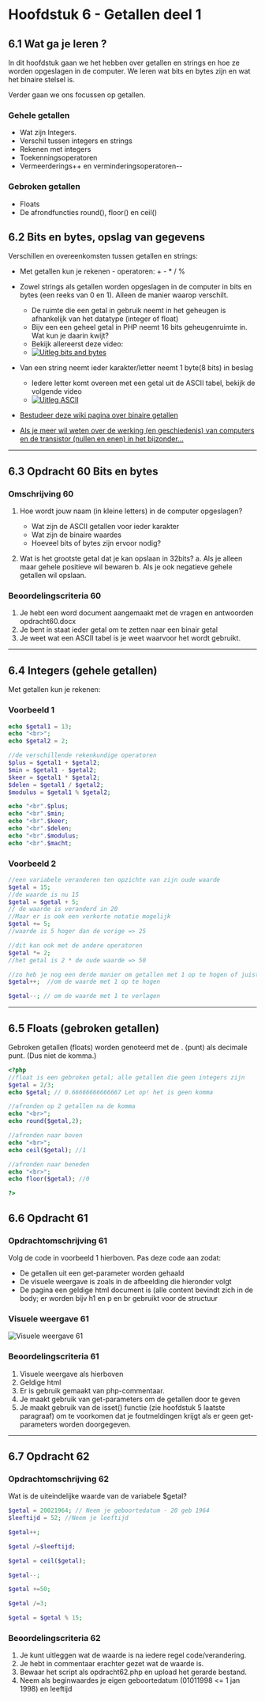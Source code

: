 # Hoofdstuk 6 - Getallen deel 1

## 6.1 Wat ga je leren ?

In dit hoofdstuk gaan we het hebben over getallen en strings en hoe ze worden opgeslagen in de computer. We leren wat bits en bytes zijn en wat het binaire stelsel is.

Verder gaan we ons focussen op getallen.
### Gehele getallen
- Wat zijn Integers.
- Verschil tussen integers en strings
- Rekenen met integers
- Toekenningsoperatoren
- Vermeerderings++ en verminderingsoperatoren--

### Gebroken getallen
- Floats
- De afrondfuncties round(), floor() en ceil() 

## 6.2 Bits en bytes, opslag van gegevens

Verschillen en overeenkomsten tussen getallen en strings:
- Met getallen kun je rekenen - operatoren: + - * / % 

- Zowel strings als getallen worden opgeslagen in de computer in bits en bytes (een reeks van 0 en 1). Alleen de manier waarop verschilt.
    - De ruimte die een getal in gebruik neemt in het geheugen is afhankelijk van het datatype (integer of float) 
    - Bijv een een geheel getal in PHP neemt 16 bits geheugenruimte in. Wat kun je daarin kwijt?
    - Bekijk allereerst deze video:
    - [![Uitleg bits and bytes](http://img.youtube.com/vi/EXYd9q2Ibn8/0.jpg)](http://www.youtube.com/watch?v=EXYd9q2Ibn8)
- Van een string neemt ieder karakter/letter neemt 1 byte(8 bits) in beslag
    - Iedere letter komt overeen met een getal uit de ASCII tabel, bekijk de volgende video
    - [![Uitleg ASCII](http://img.youtube.com/vi/0VqcOSC10Yw/0.jpg)](http://www.youtube.com/watch?v=0VqcOSC10Yw)

- [Bestudeer deze wiki pagina over binaire getallen](https://nl.wikipedia.org/wiki/Binair)

- [Als je meer wil weten over de werking (en geschiedenis) van computers en de transistor (nullen en enen) in het bijzonder...](http://ed.ted.com/lessons/how-transistors-work-gokul-j-krishnan)

---
## 6.3 Opdracht 60 Bits en bytes

### Omschrijving 60

1. Hoe wordt jouw naam (in kleine letters) in de computer opgeslagen?
    - Wat zijn de ASCII getallen voor ieder karakter
    - Wat zijn de binaire waardes
    - Hoeveel bits of bytes zijn ervoor nodig?

2. Wat is het grootste getal dat je kan opslaan in 32bits?
    a. Als je alleen maar gehele positieve wil bewaren
    b. Als je ook negatieve gehele getallen wil opslaan. 

### Beoordelingscriteria 60
1. Je hebt een word document aangemaakt met de vragen en antwoorden opdracht60.docx
2. Je bent in staat ieder getal om te zetten naar een binair getal
3. Je weet wat een ASCII tabel is je weet waarvoor het wordt gebruikt.

---

## 6.4 Integers (gehele getallen)

Met getallen kun je rekenen:

### Voorbeeld 1
~~~php
echo $getal1 = 13;
echo "<br>";
echo $getal2 = 2;

//de verschillende rekenkundige operatoren
$plus = $getal1 + $getal2;
$min = $getal1 - $getal2;
$keer = $getal1 * $getal2;
$delen = $getal1 / $getal2;
$modulus = $getal1 % $getal2;

echo "<br".$plus;
echo "<br".$min;
echo "<br".$keer;
echo "<br".$delen;
echo "<br".$modulus;
echo "<br".$macht;
~~~

### Voorbeeld 2

~~~php
//een variabele veranderen ten opzichte van zijn oude waarde
$getal = 15;
//de waarde is nu 15
$getal = $getal + 5;
// de waarde is veranderd in 20
//Maar er is ook een verkorte notatie mogelijk
$getal += 5;
//waarde is 5 hoger dan de vorige => 25

//dit kan ook met de andere operatoren
$getal *= 2;
//het getal is 2 * de oude waarde => 50

//zo heb je nog een derde manier om getallen met 1 op te hogen of juist te verminderen
$getal++;  //om de waarde met 1 op te hogen

$getal--; // om de waarde met 1 te verlagen
~~~
---

## 6.5 Floats (gebroken getallen)
Gebroken getallen (floats) worden genoteerd met de . (punt) als decimale punt. (Dus niet de komma.)

~~~php
<?php
//float is een gebroken getal; alle getallen die geen integers zijn
$getal = 2/3;
echo $getal; // 0.66666666666667 Let op! het is geen komma

//afronden op 2 getallen na de komma
echo "<br>";
echo round($getal,2);

//afronden naar boven
echo "<br>";
echo ceil($getal); //1

//afronden naar beneden
echo "<br>";
echo floor($getal); //0

?>
~~~

## 6.6 Opdracht 61

### Opdrachtomschrijving 61

Volg de code in voorbeeld 1 hierboven. Pas deze code aan zodat:
- De getallen uit een get-parameter worden gehaald
- De visuele weergave is zoals in de afbeelding die hieronder volgt
- De pagina een geldige html document is (alle content bevindt zich in de body; er worden bijv h1 en p en br gebruikt voor de structuur

### Visuele weergave 61
![Visuele weergave 61](https://github.com/ictacademiekw1c/opdrachten-repository/blob/master/php/images/opdracht61.PNG?raw=true)

### Beoordelingscriteria 61
1. Visuele weergave als hierboven
2. Geldige html
3. Er is gebruik gemaakt van php-commentaar.
4. Je maakt gebruik van get-parameters om de getallen door te geven
5. Je maakt gebruik van de isset() functie (zie hoofdstuk 5 laatste paragraaf) om te voorkomen dat je foutmeldingen krijgt als er geen get-parameters worden doorgegeven.

---
## 6.7 Opdracht 62

### Opdrachtomschrijving 62
Wat is de uiteindelijke waarde van de variabele $getal?

~~~php
$getal = 20021964; // Neem je geboortedatum - 20 geb 1964 
$leeftijd = 52; //Neem je leeftijd

$getal++;

$getal /=$leeftijd;

$getal = ceil($getal);

$getal--;

$getal +=50;

$getal /=3;

$getal = $getal % 15;
~~~


### Beoordelingscriteria 62

1. Je kunt uitleggen wat de waarde is na iedere regel code/verandering.
2. Je hebt in commentaar erachter gezet wat de waarde is.
3. Bewaar het script als opdracht62.php en upload het gerarde bestand.
4. Neem als beginwaardes je eigen geboortedatum (01011998 <= 1 jan 1998) en leeftijd